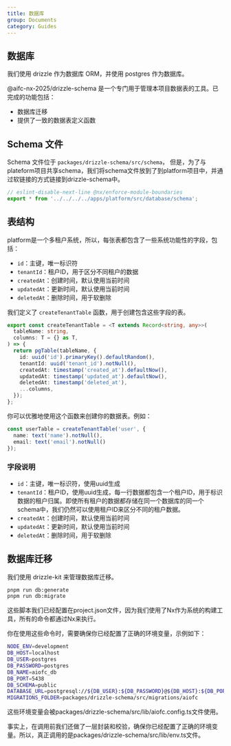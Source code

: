 ```yaml
---
title: 数据库
group: Documents
category: Guides
---
```


## 数据库

我们使用 drizzle 作为数据库 ORM，并使用 postgres 作为数据库。

@aifc-nx-2025/drizzle-schema 是一个专门用于管理本项目数据表的工具。已完成的功能包括：

- 数据库迁移
- 提供了一致的数据表定义函数

## Schema 文件

Schema 文件位于 `packages/drizzle-schema/src/schema`，
但是，为了与plateform项目共享schema，我们将schema文件放到了到platform项目中，并通过软链接的方式链接到drizzle-schema中。

```ts
// eslint-disable-next-line @nx/enforce-module-boundaries
export * from '../../../../apps/platform/src/database/schema';
```

## 表结构

platform是一个多租户系统，所以，每张表都包含了一些系统功能性的字段，包括：

- `id`：主键，唯一标识符
- `tenantId`：租户ID，用于区分不同租户的数据
- `createdAt`：创建时间，默认使用当前时间
- `updatedAt`：更新时间，默认使用当前时间
- `deletedAt`：删除时间，用于软删除

我们定义了 `createTenantTable` 函数，用于创建包含这些字段的表。

```ts
export const createTenantTable = <T extends Record<string, any>>(
  tableName: string,
  columns: T = {} as T,
) => {
  return pgTable(tableName, {
    id: uuid('id').primaryKey().defaultRandom(),
    tenantId: uuid('tenant_id').notNull(),
    createdAt: timestamp('created_at').defaultNow(),
    updatedAt: timestamp('updated_at').defaultNow(),
    deletedAt: timestamp('deleted_at'),
    ...columns,
  });
};
```

你可以优雅地使用这个函数来创建你的数据表。例如：

```ts
const userTable = createTenantTable('user', {
  name: text('name').notNull(),
  email: text('email').notNull()
});
```

### 字段说明

- `id`：主键，唯一标识符，使用uuid生成
- `tenantId`：租户ID，使用uuid生成，每一行数据都包含一个租户ID，用于标识数据的租户归属。即使所有租户的数据都存储在同一个数据库的同一个schema中，我们仍然可以使用租户ID来区分不同的租户数据。
- `createdAt`：创建时间，默认使用当前时间
- `updatedAt`：更新时间，默认使用当前时间
- `deletedAt`：删除时间，用于软删除

## 数据库迁移

我们使用 drizzle-kit 来管理数据库迁移。

```bash
pnpm run db:generate
pnpm run db:migrate
```

这些脚本我们已经配置在project.json文件，因为我们使用了Nx作为系统的构建工具，所有的命令都通过Nx来执行。

你在使用这些命令时，需要确保你已经配置了正确的环境变量，示例如下：

```bash
NODE_ENV=development
DB_HOST=localhost
DB_USER=postgres
DB_PASSWORD=postgres
DB_NAME=aiofc_db
DB_PORT=5438
DB_SCHEMA=public
DATABASE_URL=postgresql://${DB_USER}:${DB_PASSWORD}@${DB_HOST}:${DB_PORT}/${DB_NAME}
MIGRATIONS_FOLDER=packages/drizzle-schema/src/migrations/aiofc
```

这些环境变量会被packages/drizzle-schema/src/lib/aiofc.config.ts文件使用。

事实上，在调用前我们还做了一层封装和校验，确保你已经配置了正确的环境变量。所以，真正调用的是packages/drizzle-schema/src/lib/env.ts文件。
